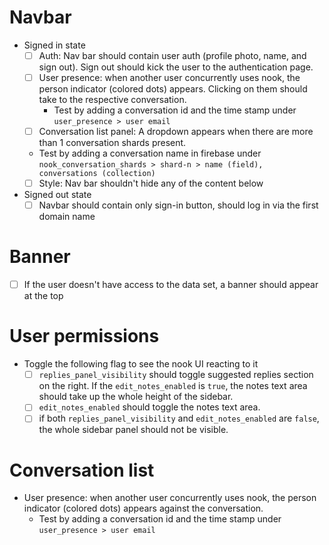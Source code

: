 # Navbar
  - Signed in state
    - [ ] Auth: Nav bar should contain user auth (profile photo, name, and sign out). Sign out should kick the user to the authentication page.
    - [ ] User presence: when another user concurrently uses nook, the person indicator (colored dots) appears. Clicking on them should take to the respective conversation.
        - Test by adding a conversation id and the time stamp under `user_presence > user email`
    - [ ] Conversation list panel: A dropdown appears when there are more than 1 conversation shards present.
	- Test by adding a conversation name in firebase under `nook_conversation_shards > shard-n > name (field), conversations (collection)`
    - [ ] Style: Nav bar shouldn't hide any of the content below

  - Signed out state
    - [ ] Navbar should contain only sign-in button, should log in via the first domain name

# Banner
 - [ ] If the user doesn't have access to the data set, a banner should appear at the top

# User permissions
 - Toggle the following flag to see the nook UI reacting to it
   - [ ] `replies_panel_visibility` should toggle suggested replies section on the right. If the `edit_notes_enabled` is `true`, the notes text area should take up the whole height of the sidebar.
   - [ ] `edit_notes_enabled` should toggle the notes text area.
   - [ ] if both `replies_panel_visibility` and `edit_notes_enabled` are `false`, the whole sidebar panel should not be visible.

# Conversation list
- User presence: when another user concurrently uses nook, the person indicator (colored dots) appears against the conversation.
  - Test by adding a conversation id and the time stamp under `user_presence > user email`

